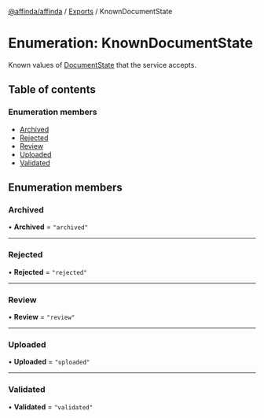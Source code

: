 [@affinda/affinda](../README.md) / [Exports](../modules.md) / KnownDocumentState

# Enumeration: KnownDocumentState

Known values of [DocumentState](../modules.md#documentstate) that the service accepts.

## Table of contents

### Enumeration members

- [Archived](KnownDocumentState.md#archived)
- [Rejected](KnownDocumentState.md#rejected)
- [Review](KnownDocumentState.md#review)
- [Uploaded](KnownDocumentState.md#uploaded)
- [Validated](KnownDocumentState.md#validated)

## Enumeration members

### Archived

• **Archived** = `"archived"`

___

### Rejected

• **Rejected** = `"rejected"`

___

### Review

• **Review** = `"review"`

___

### Uploaded

• **Uploaded** = `"uploaded"`

___

### Validated

• **Validated** = `"validated"`
